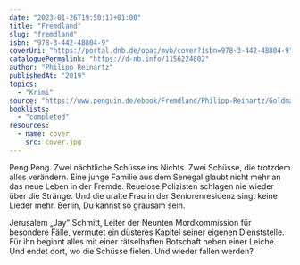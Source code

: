 ```yaml
---
date: "2023-01-26T19:50:17+01:00"
title: "Fremdland"
slug: "fremdland"
isbn: "978-3-442-48804-9"
coverUri: "https://portal.dnb.de/opac/mvb/cover?isbn=978-3-442-48804-9"
cataloguePermalink: "https://d-nb.info/1156224802"
author: "Philipp Reinartz"
publishedAt: "2019"
topics:
  - "Krimi"
source: "https://www.penguin.de/ebook/Fremdland/Philipp-Reinartz/Goldmann/e507915.rhd"
booklists:
  - "completed"
resources:
  - name: cover
    src: cover.jpg
---
```

Peng Peng. Zwei nächtliche Schüsse ins Nichts. Zwei Schüsse, die trotzdem alles 
verändern. Eine junge Familie aus dem Senegal glaubt nicht mehr an das neue 
Leben in der Fremde. Reuelose Polizisten schlagen nie wieder über die Stränge. 
Und die uralte Frau in der Seniorenresidenz singt keine Lieder mehr. Berlin, Du 
kannst so grausam sein.

Jerusalem „Jay“ Schmitt, Leiter der Neunten Mordkommission für besondere Fälle, 
vermutet ein düsteres Kapitel seiner eigenen Dienststelle. Für ihn beginnt alles 
mit einer rätselhaften Botschaft neben einer Leiche. Und endet dort, wo die 
Schüsse fielen. Und wieder fallen werden?